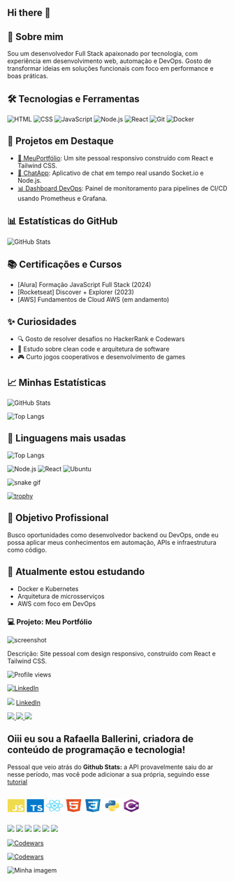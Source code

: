 ## Hi there 👋

## 👋 Sobre mim

Sou um desenvolvedor Full Stack apaixonado por tecnologia, com experiência em desenvolvimento web, automação e DevOps. Gosto de transformar ideias em soluções funcionais com foco em performance e boas práticas.


## 🛠️ Tecnologias e Ferramentas

![HTML](https://img.shields.io/badge/-HTML5-e34c26?style=flat&logo=html5&logoColor=white)
![CSS](https://img.shields.io/badge/-CSS3-1572B6?style=flat&logo=css3)
![JavaScript](https://img.shields.io/badge/-JavaScript-F7DF1E?style=flat&logo=javascript&logoColor=black)
![Node.js](https://img.shields.io/badge/-Node.js-339933?style=flat&logo=node.js&logoColor=white)
![React](https://img.shields.io/badge/-React-61DAFB?style=flat&logo=react&logoColor=black)
![Git](https://img.shields.io/badge/-Git-F05032?style=flat&logo=git&logoColor=white)
![Docker](https://img.shields.io/badge/-Docker-2496ED?style=flat&logo=docker&logoColor=white)

## 🚀 Projetos em Destaque

- [🔗 MeuPortfólio](https://github.com/ItsNotNatan/meuportfolio): Um site pessoal responsivo construído com React e Tailwind CSS.
- [💬 ChatApp](https://github.com/ItsNotNatan/chatapp): Aplicativo de chat em tempo real usando Socket.io e Node.js.
- [📊 Dashboard DevOps](https://github.com/ItsNotNatan/devops-dashboard): Painel de monitoramento para pipelines de CI/CD usando Prometheus e Grafana.

## 📊 Estatísticas do GitHub

![GitHub Stats](https://github-readme-stats.vercel.app/api?username=ItsNotNatan&show_icons=true&theme=tokyonight&include_all_commits=true&count_private=true)

## 📚 Certificações e Cursos

- [Alura] Formação JavaScript Full Stack (2024)
- [Rocketseat] Discover + Explorer (2023)
- [AWS] Fundamentos de Cloud AWS (em andamento)


## ✨ Curiosidades

- 🔍 Gosto de resolver desafios no HackerRank e Codewars
- 📖 Estudo sobre clean code e arquitetura de software
- 🎮 Curto jogos cooperativos e desenvolvimento de games



## 📈 Minhas Estatísticas

![GitHub Stats](https://github-readme-stats.vercel.app/api?username=ItsNotNatan&show_icons=true&theme=tokyonight&include_all_commits=true&count_private=true)

![Top Langs](https://github-readme-stats.vercel.app/api/top-langs/?username=ItsNotNatan&layout=compact&theme=tokyonight)


## 🧠 Linguagens mais usadas

![Top Langs](https://github-readme-stats.vercel.app/api/top-langs/?username=ItsNotNatan&layout=compact&theme=tokyonight)

![Node.js](https://img.shields.io/badge/Node.js-339933?logo=node.js&logoColor=white)
![React](https://img.shields.io/badge/React-61DAFB?logo=react&logoColor=black)
![Ubuntu](https://img.shields.io/badge/OS-Ubuntu-E95420?logo=ubuntu&logoColor=white)

![snake gif](https://github.com/ItsNotNatan/ItsNotNatan/blob/output/github-contribution-grid-snake.svg)

[![trophy](https://github-profile-trophy.vercel.app/?username=ItsNotNatan&theme=dracula&column=4)](https://github.com/ryo-ma/github-profile-trophy)

<!--START_SECTION:activity-->
<!--END_SECTION:activity-->

## 🎯 Objetivo Profissional

Busco oportunidades como desenvolvedor backend ou DevOps, onde eu possa aplicar meus conhecimentos em automação, APIs e infraestrutura como código.

## 🌱 Atualmente estou estudando

- Docker e Kubernetes
- Arquitetura de microsserviços
- AWS com foco em DevOps

### 💻 Projeto: Meu Portfólio

![screenshot](https://user-images.githubusercontent.com/SeuID/projeto.png)

Descrição: Site pessoal com design responsivo, construído com React e Tailwind CSS.

![Profile views](https://komarev.com/ghpvc/?username=ItsNotNatan&color=blue)

[![LinkedIn](https://img.shields.io/badge/LinkedIn-blue?style=for-the-badge&logo=linkedin)](https://www.linkedin.com/in/natan-guimar%C3%A3es-dos-santos-231799268/)

[<img src="https://img.icons8.com/color/48/000000/linkedin.png" width="30"/>](https://www.linkedin.com/in/natan-guimar%C3%A3es-dos-santos-231799268/)
[LinkedIn](https://www.linkedin.com/in/natan-guimar%C3%A3es-dos-santos-231799268/)

<p align="left">
  <a href="https://github.com/ItsNotNatan" target="_blank">
    <img src="https://img.shields.io/badge/GitHub-000000?style=for-the-badge&logo=github&logoColor=white"/>
  </a>
  <a href="https://www.linkedin.com/in/natan-guimar%C3%A3es-dos-santos-231799268/" target="_blank">
    <img src="https://img.shields.io/badge/LinkedIn-0A66C2?style=for-the-badge&logo=linkedin&logoColor=white"/>
  </a>
  <a href="mailto:seu@email.com" target="_blank">
    <img src="https://img.shields.io/badge/Email-D14836?style=for-the-badge&logo=gmail&logoColor=white"/>
  </a>
</p>

## Oiii eu sou a Rafaella Ballerini, criadora de conteúdo de programação e tecnologia!

Pessoal que veio atrás do **Github Stats:** a API provavelmente saiu do ar nesse período,
mas você pode adicionar a sua própria, seguindo esse [tutorial](https://github.com/anuraghazra/github-readme-stats/blob/master/readme.md#deploy-on-your-own-vercel-instance)

<div style="display: inline_block"><br>
  <img align="center" alt="Rafa-Js" height="30" width="40" src="https://raw.githubusercontent.com/devicons/devicon/master/icons/javascript/javascript-plain.svg">
  <img align="center" alt="Rafa-Ts" height="30" width="40" src="https://raw.githubusercontent.com/devicons/devicon/master/icons/typescript/typescript-plain.svg">
  <img align="center" alt="Rafa-React" height="30" width="40" src="https://raw.githubusercontent.com/devicons/devicon/master/icons/react/react-original.svg">
  <img align="center" alt="Rafa-HTML" height="30" width="40" src="https://raw.githubusercontent.com/devicons/devicon/master/icons/html5/html5-original.svg">
  <img align="center" alt="Rafa-CSS" height="30" width="40" src="https://raw.githubusercontent.com/devicons/devicon/master/icons/css3/css3-original.svg">
  <img align="center" alt="Rafa-Python" height="30" width="40" src="https://raw.githubusercontent.com/devicons/devicon/master/icons/python/python-original.svg">
  <img align="center" alt="Rafa-Csharp" height="30" width="40" src="https://raw.githubusercontent.com/devicons/devicon/master/icons/csharp/csharp-original.svg">
</div>
  
  ##
 
<div> 
  <a href="https://www.youtube.com/channel/UC_-uuuZbY0AAt9CViNzvc-Q" target="_blank"><img src="https://img.shields.io/badge/YouTube-FF0000?style=for-the-badge&logo=youtube&logoColor=white" target="_blank"></a>
  <a href="https://instagram.com/rafaballerini" target="_blank"><img src="https://img.shields.io/badge/-Instagram-%23E4405F?style=for-the-badge&logo=instagram&logoColor=white" target="_blank"></a>
 	<a href="https://www.twitch.tv/rafaballerinii" target="_blank"><img src="https://img.shields.io/badge/Twitch-9146FF?style=for-the-badge&logo=twitch&logoColor=white" target="_blank"></a>
 <a href="https://discord.gg/wagxzStdcR" target="_blank"><img src="https://img.shields.io/badge/Discord-7289DA?style=for-the-badge&logo=discord&logoColor=white" target="_blank"></a> 
  <a href = "mailto:contatorafaballerini@gmail.com"><img src="https://img.shields.io/badge/-Gmail-%23333?style=for-the-badge&logo=gmail&logoColor=white" target="_blank"></a>
  <a href="https://www.linkedin.com/in/rafaella-ballerini-45875016a" target="_blank"><img src="https://img.shields.io/badge/-LinkedIn-%230077B5?style=for-the-badge&logo=linkedin&logoColor=white" target="_blank"></a> 
  
</div>

[![Codewars](https://github.r2v.ch/codewars?user=ComandanteDoAcre)](https://www.codewars.com/users/ComandanteDoAcre)

[![Codewars](https://img.shields.io/badge/Codewars-Profile-red?logo=codewars)](https://www.codewars.com/users/ComandanteDoAcre)

![Minha imagem](./assets/Logo-Branco.png)



